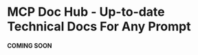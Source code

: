 # MCP Doc Hub - Up-to-date Technical Docs For Any Prompt

**COMING SOON**

<!--
**Website:** [MCPDocHub.com](https://www.mcpdochub.com) 

### Stop Wasting Time with Outdated or Generic LLM Knowledge!

❌ **Without MCP Doc Hub:**
LLMs often rely on outdated training data or generic information about the libraries and technologies you use. This leads to:
*   Outdated code examples that don't work with current versions.
*   Hallucinated APIs and functions that don't even exist.
*   Generic answers that aren't specific to the package version you're using.

✅ **With MCP Doc Hub:**
MCP Doc Hub connects your AI agent to a powerful backend that pulls up-to-date, relevant documentation and code examples directly from authoritative sources. It places this crucial, current context directly into your LLM's prompt.

**Get better, more accurate code and technical answers, faster.**

1.  **Write your prompt** naturally in your MCP-enabled client.
2.  Optionally tell the agent to look up documentation
3.  Your agent gets **working code examples** and **accurate technical information**.

## Features

*   **Targeted Documentation Retrieval:** Fetch documentation specifically by library/technology name and topic.
*   **URL-Based Document Fetching:** Provide a direct URL to get specific documentation processed.
*   **Intelligent Web Search:** Leverages advanced search capabilities to find relevant documentation sources.
*   **Content Extraction & Ranking:** Intelligently extracts and ranks information from multiple domains to provide the most relevant context.
*   **Own MCP Server:** You are given a unique MCP server url which stores recent documents as part of a recent documents tool description.  

## 🛠️ Getting Started

### Requirements

*   An MCP Client (e.g., Cursor, Windsurf, Claude Desktop, VS Code with MCP extension, Zed)
*   An **MCP Doc Hub API Key** and **Server URL** (obtain these from your dashboard at [MCPDocHub.com](https://www.mcpdochub.com))

### Install in Cursor

Go to: Settings -> Cursor Settings -> MCP -> Add new global MCP server

Pasting the following configuration into your Cursor `~/.cursor/mcp.json` file is the recommended approach. You may also install in a specific project by creating `.cursor/mcp.json` in your project folder. See Cursor MCP docs for more info.

**Replace `YOUR_SERVER_URL` and `YOUR_API_KEY` with the values from your MCPDocHub.com dashboard.**

```json
{
  "mcpServers": {
    "mcp-doc-hub": {
      "command": "npx",
      "args": ["-y", "@productivmark/mcp-doc-hub@latest"],
      "env": {
        "SERVER_URL": "YOUR_SERVER_URL",
        "MCPDOCHUB_API_KEY": "YOUR_API_KEY"
      }
    }
  }
}
```

### Install in Windsurf
Add this to your Windsurf MCP config file. See Windsurf MCP docs for more info.

**Replace `YOUR_SERVER_URL` and `YOUR_API_KEY` with the values from your MCPDocHub.com dashboard.**

```json
{
  "mcpServers": {
    "mcp-doc-hub": {
      "command": "npx",
      "args": ["-y", "@productivmark/mcp-doc-hub@latest"],
      "env": {
        "SERVER_URL": "YOUR_SERVER_URL",
        "MCPDOCHUB_API_KEY": "YOUR_API_KEY"
      }
    }
  }
}
```

### Install in Zed
It can be installed via Zed Extensions or you can add this to your Zed `settings.json`. See Zed Context Server docs for more info.

**Replace `YOUR_SERVER_URL` and `YOUR_API_KEY` with the values from your MCPDocHub.com dashboard.**

```json
{
  "context_servers": {
    "MCPDocHub": {
      "command": {
        "path": "npx",
        "args": ["-y", "@productivmark/mcp-doc-hub@latest"],
        "env": {
          "SERVER_URL": "YOUR_SERVER_URL",
          "MCPDOCHUB_API_KEY": "YOUR_API_KEY"
        }
      },
      "settings": {}
    }
  }
}
```

### Install in Claude Code
Run this command. See Claude Code MCP docs for more info.

**Replace `YOUR_SERVER_URL` and `YOUR_API_KEY` with the values from your MCPDocHub.com dashboard.**

```bash
env SERVER_URL="YOUR_SERVER_URL" MCPDOCHUB_API_KEY="YOUR_API_KEY" claude mcp add mcp-doc-hub -- npx -y @productivmark/mcp-doc-hub@latest
```
Or, if `claude mcp add` supports environment variable configuration directly, it might look like the other JSON examples. Refer to Claude Code's specific MCP documentation.

### Install in Claude Desktop
Add this to your Claude Desktop `claude_desktop_config.json` file. See Claude Desktop MCP docs for more info.

**Replace `YOUR_SERVER_URL` and `YOUR_API_KEY` with the values from your MCPDocHub.com dashboard.**

```json
{
  "mcpServers": {
    "MCPDocHub": {
      "command": "npx",
      "args": ["-y", "@productivmark/mcp-doc-hub@latest"],
      "env": {
        "SERVER_URL": "YOUR_SERVER_URL",
        "MCPDOCHUB_API_KEY": "YOUR_API_KEY"
      }
    }
  }
}
```

### Install in Windows
The configuration on Windows is slightly different. Here's an example, assuming a client like Cline:

**Replace `YOUR_SERVER_URL` and `YOUR_API_KEY` with the values from your MCPDocHub.com dashboard.**
```json
{
  "mcpServers": {
    "mcp-doc-hub": {
      "command": "cmd",
      "args": [
        "/c",
        "set SERVER_URL=YOUR_SERVER_URL && set MCPDOCHUB_API_KEY=YOUR_API_KEY && npx -y @productivmark/mcp-doc-hub@latest"
      ],
      "disabled": false,
      "autoApprove": []
    }
  }
}
```

## Running with npx directly (for testing or custom setups)
You can also run the MCP Doc Hub relay directly from your terminal using `npx`, ensuring you provide the necessary environment variables:

**Replace `YOUR_SERVER_URL` and `YOUR_API_KEY` with the values from your MCPDocHub.com dashboard.**

For Linux/macOS:
```bash
env SERVER_URL="YOUR_SERVER_URL" MCPDOCHUB_API_KEY="YOUR_API_KEY" LOG_LEVEL="debug" npx -y @productivmark/mcp-doc-hub@latest
```

## Environment Variables

*   **`SERVER_URL` (Required):** The URL of the backend MCP Doc Hub server. You can find this in your dashboard at [MCPDocHub.com](https://www.mcpdochub.com).
*   **`MCPDOCHUB_API_KEY` (Required):** Your unique API key for accessing the MCP Doc Hub service. You can find this in your dashboard at [MCPDocHub.com](https://www.mcpdochub.com).

## Available Tools

Your MCP Doc Hub provides the following tools to your AI agent:

### `retrieve_technical_documentation`
Searches the web for technical documentation based on a name and topic. It assesses relevant URLs, attempts to understand site structure (e.g., sitemaps), and extracts information relevant to the topic.

*   **Parameters:**
    *   `documentName` (string, required): The title or identifier of the documentation (e.g., "React", "Django ORM", "AWS S3 SDK for Python").
    *   `documentTopic` (string, required): The specific topic, feature, or question you need information about (e.g., "useEffect hook", "QuerySet API", "uploading large files").

### `get_technical_documentation_by_url`
Fetches and processes documentation directly from a specific user-provided URL. This tool is best used when you have a precise link to the documentation page. It does not perform a general web crawl.

*   **Parameters:**
    *   `url` (string, required): The exact URL of the documentation page to retrieve (e.g., "https://react.dev/reference/react/useEffect", "https://docs.djangoproject.com/en/stable/topics/db/queries/").
-->